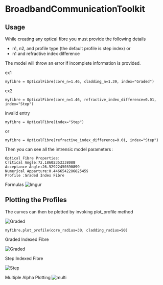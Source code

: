 # BroadbandCommunicationToolkit 

## Usage 
While creating any optical fibre you must provide the following details 
- n1, n2, and profile type (the default profile is step index)
or 
- n1 and refractive index difference

The model will throw an error if incomplete information is provided. 

ex1

`myfibre = OpticalFibre(core_n=1.46, cladding_n=1.39, index="Graded")`

ex2

`myfibre = OpticalFibre(core_n=1.46, refractive_index_difference=0.01, index="Step")`


invalid entry

`myfibre = OpticalFibre(index="Step")`

or 

`myfibre = OpticalFibre(refractive_index_difference=0.01, index="Step")`

Then you can see all the intrensic model parameters :

```
Optical Fibre Properties:
Critical Angle:72.18602353338088
Acceptance Angle:26.52922450390899
Numerical Apparture:0.4466542286825459
Profile :Graded Index Fibre
```

Formulas
![Imgur](https://i.ibb.co/34Hym0K/Screenshot-2020-03-02-at-1-24-54-AM.png)

## Plotting the Profiles

The curves can then be plotted by invoking plot_profile method

![Graded](https://www.its.bldrdoc.gov/fs-1037/equats/37c_30.gif)

`myfibre.plot_profile(core_radius=30, cladding_radius=50)`

Graded Indexed Fibre

![Graded](https://i.ibb.co/q7CygnF/Screenshot-2020-03-02-at-1-32-51-AM.png)

Step Indexed Fibre

![Step](https://i.ibb.co/zr3H66j/Screenshot-2020-03-02-at-1-32-36-AM.png)

Multiple Alpha Plotting
![multi](https://i.ibb.co/h2JMgf4/Screenshot-2020-03-02-at-11-44-36-AM.png)
